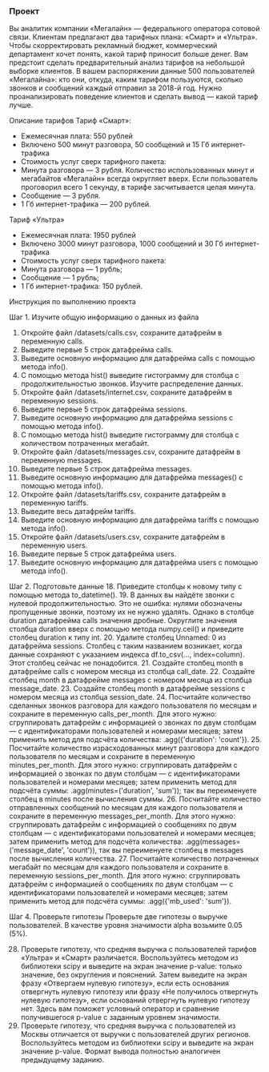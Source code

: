 ### Проект
Вы аналитик компании «Мегалайн» — федерального оператора сотовой связи. Клиентам предлагают два тарифных плана: «Смарт» и «Ультра». Чтобы скорректировать рекламный бюджет, коммерческий департамент хочет понять, какой тариф приносит больше денег.
Вам предстоит сделать предварительный анализ тарифов на небольшой выборке клиентов. В вашем распоряжении данные 500 пользователей «Мегалайна»: кто они, откуда, каким тарифом пользуются, сколько звонков и сообщений каждый отправил за 2018-й год. Нужно проанализировать поведение клиентов и сделать вывод — какой тариф лучше.

Описание тарифов
Тариф «Смарт»: 
* Ежемесячная плата: 550 рублей
* Включено 500 минут разговора, 50 сообщений и 15 Гб интернет-трафика
* Стоимость услуг сверх тарифного пакета:
* Минута разговора — 3 рубля. Количество использованных минут и мегабайтов «Мегалайн» всегда округляет вверх. Если пользователь проговорил всего 1 секунду, в тарифе засчитывается целая минута.
* Сообщение — 3 рубля.
* 1 Гб интернет-трафика — 200 рублей.


Тариф «Ультра»
* Ежемесячная плата: 1950 рублей
* Включено 3000 минут разговора, 1000 сообщений и 30 Гб интернет-трафика
* Стоимость услуг сверх тарифного пакета:
* Минута разговора — 1 рубль;
* Сообщение — 1 рубль;
* 1 Гб интернет-трафика: 150 рублей.

Инструкция по выполнению проекта

Шаг 1. Изучите общую информацию о данных из файла
1. Откройте файл /datasets/calls.csv, сохраните датафрейм в переменную calls.
2. Выведите первые 5 строк датафрейма calls.
3. Выведите основную информацию для датафрейма calls с помощью метода info().
4. С помощью метода hist() выведите гистограмму для столбца с продолжительностью звонков. Изучите распределение данных.
5. Откройте файл /datasets/internet.csv, сохраните датафрейм в переменную sessions.
6. Выведите первые 5 строк датафрейма sessions.
7. Выведите основную информацию для датафрейма sessions с помощью метода info(). 
8. С помощью метода hist() выведите гистограмму для столбца с количеством потраченных мегабайт.
9. Откройте файл /datasets/messages.csv, сохраните датафрейм в переменную messages.
10. Выведите первые 5 строк датафрейма messages.
11. Выведите основную информацию для датафрейма messages() с помощью метода info(). 
12. Откройте файл /datasets/tariffs.csv, сохраните датафрейм в переменную tariffs.
13. Выведите весь датафрейм tariffs.
14. Выведите основную информацию для датафрейма tariffs с помощью метода info().
15. Откройте файл /datasets/users.csv, сохраните датафрейм в переменную users.
16. Выведите первые 5 строк датафрейма users.
17. Выведите основную информацию для датафрейма users с помощью метода info().


Шаг 2. Подготовьте данные
18.  Приведите столбцы к новому типу с помощью метода to_datetime().
19. В данных вы найдёте звонки с нулевой продолжительностью. Это не ошибка: нулями обозначены пропущенные звонки, поэтому их не нужно удалять.
Однако в столбце duration датафрейма calls значения дробные. Округлите значения столбца duration вверх с помощью метода numpy.ceil() и приведите столбец duration к типу int.
20. Удалите столбец Unnamed: 0 из датафрейма sessions. Столбец с таким названием возникает, когда данные сохраняют с указанием индекса df.to_csv(..., index=column). Этот столбец сейчас не понадобится.
21. Создайте столбец month в датафрейме calls с номером месяца из столбца call_date.
22. Создайте столбец month в датафрейме messages с номером месяца из столбца message_date.
23. Создайте столбец month в датафрейме sessions с номером месяца из столбца session_date.
24. Посчитайте количество сделанных звонков разговора для каждого пользователя по месяцам и сохраните в переменную calls_per_month. Для этого нужно: 
сгруппировать датафрейм с информацией о звонках по двум столбцам — с идентификаторами пользователей и номерами месяцев;
затем применить метод для подсчёта количества: .agg({'duration': 'count'}).
25. Посчитайте количество израсходованных минут разговора для каждого пользователя по месяцам и сохраните в переменную minutes_per_month. Для этого нужно:
сгруппировать датафрейм с информацией о звонках по двум столбцам — с идентификаторами пользователей и номерами месяцев;
затем применить метод для подсчёта суммы: .agg(minutes=('duration', 'sum')); так вы переименуете столбец в minutes после вычисления суммы.
26. Посчитайте количество отправленных сообщений по месяцам для каждого пользователя и сохраните в переменную messages_per_month. Для этого нужно:
сгруппировать датафрейм с информацией о сообщениях по двум столбцам — с идентификаторами пользователей и номерами месяцев;
затем применить метод для подсчёта количества: .agg(messages=('message_date', 'count')), так вы переименуете столбец в messages после вычисления количества.
27. Посчитайте количество потраченных мегабайт по месяцам для каждого пользователя и сохраните в переменную sessions_per_month. Для этого нужно:
сгруппировать датафрейм с информацией о сообщениях по двум столбцам — с идентификаторами пользователей и номерами месяцев;
затем применить метод для подсчёта суммы: .agg({'mb_used': 'sum'}).


Шаг 4. Проверьте гипотезы
Проверьте две гипотезы о выручке пользователей. В качестве уровня значимости alpha возьмите 0.05 (5%).

28. Проверьте гипотезу, что средняя выручка с пользователей тарифов «Ультра» и «Смарт» различается. Воспользуйтесь методом из библиотеки scipy и выведите на экран значение p-value: только значение, без округления и пояснений.
Затем выведите на экран фразу «Отвергаем нулевую гипотезу», если есть основания отвергнуть нулевую гипотезу или фразу «Не получилось отвергнуть нулевую гипотезу», если оснований отвергнуть нулевую гипотезу нет. Здесь вам поможет условный оператор и сравнение получившегося p-value с заданным уровнем значимости.
29. Проверьте гипотезу, что средняя выручка с пользователей из Москвы отличается от выручки с пользователей других регионов. Воспользуйтесь методом из библиотеки scipy и выведите на экран значение p-value. Формат вывода полностью аналогичен предыдущему заданию.

